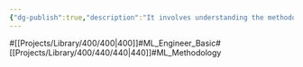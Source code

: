 ```yaml
---
{"dg-publish":true,"description":"It involves understanding the methodological content and background for machine learning.","permalink":"/projects/library/400/440/440/","dgPassFrontmatter":true,"noteIcon":"0","created":"2024-03-09T16:27:06.435+09:00","updated":"2024-06-20T03:04:27.040+09:00"}
---
```


#[[Projects/Library/400/400\|400]]#ML_Engineer_Basic#[[Projects/Library/400/440/440\|440]]#ML_Methodology